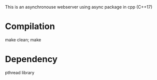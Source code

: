This is an asynchronouse webserver using async package in cpp (C++17)

Compilation
================
make clean; make 

Dependency
===========
pthread library